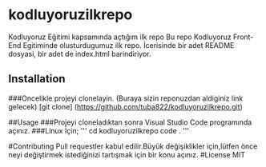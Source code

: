 # kodluyoruzilkrepo
Kodluyoruz Eğitimi kapsamında açtığım ilk repo
Bu repo Kodluyoruz Front-End Egitiminde olusturdugumuz ilk repo. İcerisinde bir adet README dosyasi, bir adet de index.html barindiriyor.

## Installation
###Oncelikle projeyi clonelayin. (Buraya sizin reponuzdan aldiginiz link gelecek)
[git clone] (https://github.com/tuba822/kodluyoruzilkrepo.git)

##Usage
###Projeyi cloneladıktan sonra Visual Studio Code programında açınız.
###Linux İçin;
'''
cd kodluyoruzilkrepo
code .
'''

#Contributing
Pull requestler kabul edilir.Büyük değişiklikler için,lütfen önce neyi değiştirmek istediğinizi tartışmak için bir konu açınız.
#License
MIT